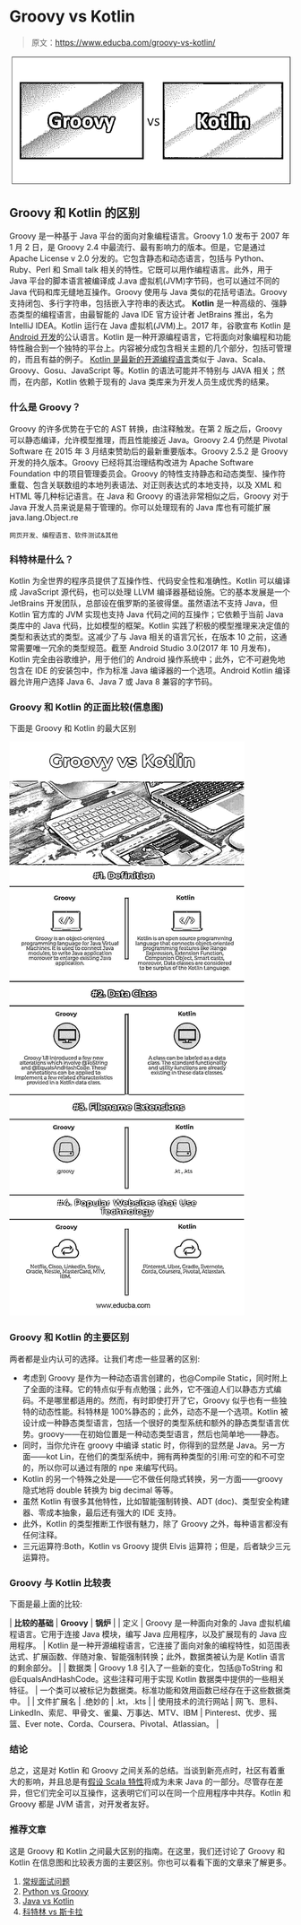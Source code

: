 # Groovy vs Kotlin

> 原文：<https://www.educba.com/groovy-vs-kotlin/>

![Groovy vs Kotlin](img/a5c0ff593f06b536a216c83c63e5316a.png)



## Groovy 和 Kotlin 的区别

Groovy 是一种基于 Java 平台的面向对象编程语言。Groovy 1.0 发布于 2007 年 1 月 2 日，是 Groovy 2.4 中最流行、最有影响力的版本。但是，它是通过 Apache License v 2.0 分发的。它包含静态和动态语言，包括与 Python、Ruby、Perl 和 Small talk 相关的特性。它既可以用作编程语言。此外，用于 Java 平台的脚本语言被编译成 J.ava 虚拟机(JVM)字节码，也可以通过不同的 Java 代码和库无缝地互操作。Groovy 使用与 Java 类似的花括号语法。Groovy 支持闭包、多行字符串，包括嵌入字符串的表达式。 **Kotlin** 是一种高级的、强静态类型的编程语言，由最智能的 Java IDE 官方设计者 JetBrains 推出，名为 IntelliJ IDEA。Kotlin 运行在 Java 虚拟机(JVM)上。2017 年，谷歌宣布 Kotlin 是 [Android 开发](https://www.educba.com/careers-in-android-development/)的公认语言。Kotlin 是一种开源编程语言，它将面向对象编程和功能特性融合到一个独特的平台上。内容被分成包含相关主题的几个部分，包括可管理的，而且有益的例子。 [Kotlin 是最新的开源编程语言](https://www.educba.com/what-is-kotlin/)类似于 Java、Scala、Groovy、Gosu、JavaScript 等。Kotlin 的语法可能并不特别与 JAVA 相关；然而，在内部，Kotlin 依赖于现有的 Java 类库来为开发人员生成优秀的结果。

### 什么是 Groovy？

Groovy 的许多优势在于它的 AST 转换，由注释触发。在第 2 版之后，Groovy 可以静态编译，允许模型推理，而且性能接近 Java。Groovy 2.4 仍然是 Pivotal Software 在 2015 年 3 月结束赞助后的最新重要版本。Groovy 2.5.2 是 Groovy 开发的持久版本。Groovy 已经将其治理结构改进为 Apache Software Foundation 中的项目管理委员会。Groovy 的特性支持静态和动态类型、操作符重载、包含关联数组的本地列表语法、对正则表达式的本地支持，以及 XML 和 HTML 等几种标记语言。在 Java 和 Groovy 的语法非常相似之后，Groovy 对于 Java 开发人员来说是易于管理的。你可以处理现有的 Java 库也有可能扩展 java.lang.Object.re

<small>网页开发、编程语言、软件测试&其他</small>

### 科特林是什么？

Kotlin 为全世界的程序员提供了互操作性、代码安全性和准确性。Kotlin 可以编译成 JavaScript 源代码，也可以处理 LLVM 编译器基础设施。它的基本发展是一个 JetBrains 开发团队，总部设在俄罗斯的圣彼得堡。虽然语法不支持 Java，但 Kotlin 官方库的 JVM 实现也支持 Java 代码之间的互操作；它依赖于当前 Java 类库中的 Java 代码，比如模型的框架。Kotlin 实践了积极的模型推理来决定值的类型和表达式的类型。这减少了与 Java 相关的语言冗长，在版本 10 之前，这通常需要唯一冗余的类型规范。截至 Android Studio 3.0(2017 年 10 月发布)，Kotlin 完全由谷歌维护，用于他们的 Android 操作系统中；此外，它不可避免地包含在 IDE 的安装包中，作为标准 Java 编译器的一个选项。Android Kotlin 编译器允许用户选择 Java 6、Java 7 或 Java 8 兼容的字节码。

### Groovy 和 Kotlin 的正面比较(信息图)

下面是 Groovy 和 Kotlin 的最大区别

![Groovy vs Kotlin Infographics](img/4bae6af0cc5090ef6c2b0d71e2139562.png)



### Groovy 和 Kotlin 的主要区别

两者都是业内认可的选择。让我们考虑一些显著的区别:

*   考虑到 Groovy 是作为一种动态语言创建的，也@Compile Static，同时附上了全面的注释。它的特点似乎有点勉强；此外，它不强迫人们以静态方式编码。不是哪里都适用的。然而，有时即使打开了它，Groovy 似乎也有一些独特的动态性能。科特林是 100%静态的；此外，动态不是一个选项。Kotlin 被设计成一种静态类型语言，包括一个很好的类型系统和额外的静态类型语言优势。groovy——在初始位置是一种动态类型语言，然后也简单地——静态。
*   同时，当你允许在 groovy 中编译 static 时，你得到的显然是 Java。另一方面——kot Lin，在他们的类型系统中，拥有两种类型的引用:可空的和不可空的，所以你可以通过有限的 npe 来编写代码。
*   Kotlin 的另一个特殊之处是——它不做任何隐式转换，另一方面——groovy 隐式地将 double 转换为 big decimal 等等。
*   虽然 Kotlin 有很多其他特性，比如智能强制转换、ADT (doc)、类型安全构建器、零成本抽象，最后还有强大的 IDE 支持。
*   此外，Kotlin 的类型推断工作很有魅力，除了 Groovy 之外，每种语言都没有任何注释。
*   三元运算符:Both，Kotlin vs Groovy 提供 Elvis 运算符；但是，后者缺少三元运算符。

### Groovy 与 Kotlin 比较表

下面是最上面的比较:

| **比较的基础** | **Groovy** | **锅炉** |
| 定义 | Groovy 是一种面向对象的 Java 虚拟机编程语言。它用于连接 Java 模块，编写 Java 应用程序，以及扩展现有的 Java 应用程序。 | Kotlin 是一种开源编程语言，它连接了面向对象的编程特性，如范围表达式、扩展函数、伴随对象、智能强制转换；此外，数据类被认为是 Kotlin 语言的剩余部分。 |
| 数据类 | Groovy 1.8 引入了一些新的变化，包括@ToString 和@EqualsAndHashCode。这些注释可用于实现 Kotlin 数据类中提供的一些相关特征。 | 一个类可以被标记为数据类。标准功能和效用函数已经存在于这些数据类中。 |
| 文件扩展名 | .绝妙的 | .kt，.kts |
| 使用技术的流行网站 | 网飞、思科、LinkedIn、索尼、甲骨文、雀巢、万事达、MTV、IBM | Pinterest、优步、摇篮、Ever note、Corda、Coursera、Pivotal、Atlassian。 |

### 结论

总之，这是对 Kotlin 和 Groovy 之间关系的总结。当谈到新亮点时，社区有着重大的影响，并且总是有[假设 Scala 特性](https://www.educba.com/uses-of-scala/)将成为未来 Java 的一部分。尽管存在差异，但它们完全可以互操作，这表明它们可以在同一个应用程序中共存。Kotlin 和 Groovy 都是 JVM 语言，对开发者友好。

### 推荐文章

这是 Groovy 和 Kotlin 之间最大区别的指南。在这里，我们还讨论了 Groovy 和 Kotlin 在信息图和比较表方面的主要区别。你也可以看看下面的文章来了解更多。

1.  [常规面试问题](https://www.educba.com/groovy-interview-questions/)
2.  [Python vs Groovy](https://www.educba.com/python-vs-groovy/)
3.  [Java vs Kotlin](https://www.educba.com/java-vs-kotlin/)
4.  [科特林 vs 斯卡拉](https://www.educba.com/kotlin-vs-scala/)






